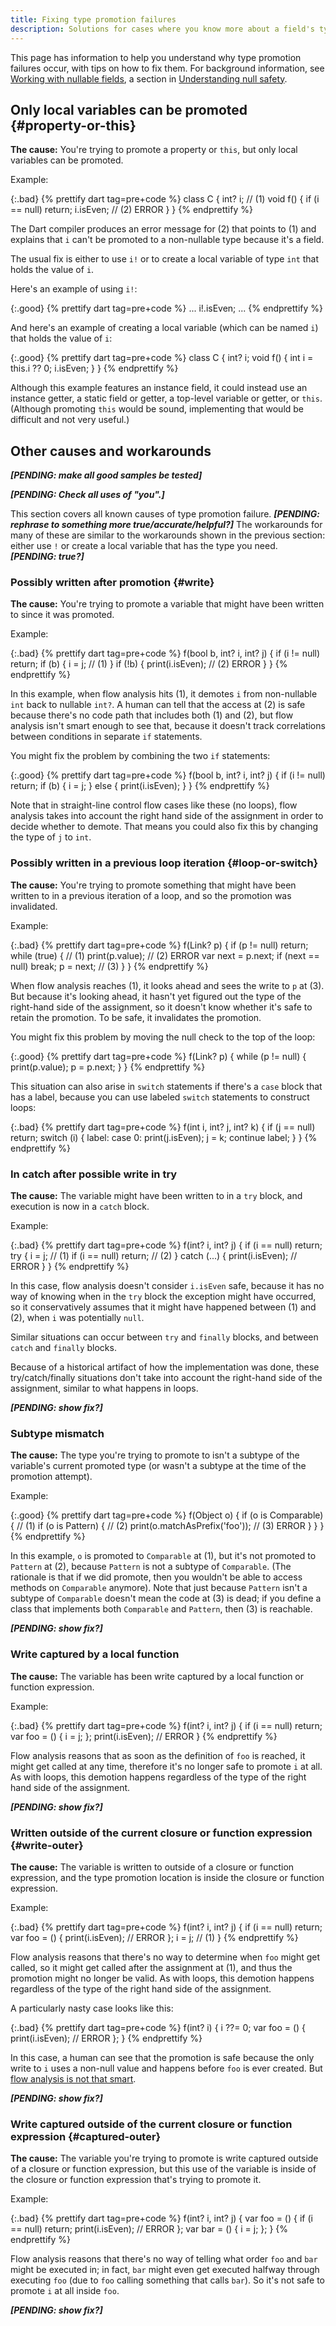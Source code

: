 ```yaml
---
title: Fixing type promotion failures
description: Solutions for cases where you know more about a field's type than Dart can determine.
---
```


This page has information to help you understand
why type promotion failures occur,
with tips on how to fix them.
For background information,
see [Working with nullable fields][ns-fields],
a section in [Understanding null safety][].

[issue #2940]: https://github.com/dart-lang/site-www/issues/2940
[ns-fields]: /null-safety/understanding-null-safety#working-with-nullable-fields
[Understanding null safety]: /null-safety/understanding-null-safety


## Only local variables can be promoted {#property-or-this}

**The cause:**
You're trying to promote a property or `this`,
but only local variables can be promoted.

Example:

{:.bad}
{% prettify dart tag=pre+code %}
class C {
  int? i;                  // (1)
  void f() {
    if (i == null) return;
    i.isEven;              // (2) ERROR
  }
}
{% endprettify %}

The Dart compiler produces an error message for (2)
that points to (1) and explains that
`i` can't be promoted to a non-nullable type
because it's a field.

The usual fix is either to use `i!`
or to create a local variable
of type `int` that holds the value of `i`.

Here's an example of using `i!`:

{:.good}
{% prettify dart tag=pre+code %}
...
i!.isEven;
...
{% endprettify %}

And here's an example of creating a local variable
(which can be named `i`)
that holds the value of `i`:

{:.good}
{% prettify dart tag=pre+code %}
class C {
  int? i;
  void f() {
    int i = this.i ?? 0;
    i.isEven;
  }
}
{% endprettify %}

Although this example features an instance field,
it could instead use an instance getter, a static field or getter,
a top-level variable or getter, or `this`.
(Although promoting `this` would be sound,
implementing that would be difficult and not very useful.)


## Other causes and workarounds

***[PENDING: make all good samples be tested]***

***[PENDING: Check all uses of "you".]***

This section covers all known causes
of type promotion failure.
***[PENDING: rephrase to something more true/accurate/helpful?]***
The workarounds for many of these are
similar to the workarounds shown in the previous section:
either use `!` or create a local variable that has the type you need.
***[PENDING: true?]***


### Possibly written after promotion {#write}

**The cause:**
You're trying to promote a variable that might have been
written to since it was promoted.

Example:

{:.bad}
{% prettify dart tag=pre+code %}
f(bool b, int? i, int? j) {
  if (i != null) return;
  if (b) {
    i = j;           // (1)
  }
  if (!b) {
    print(i.isEven); // (2) ERROR
  }
}
{% endprettify %}

In this example, when flow analysis hits (1),
it demotes `i` from non-nullable `int` back to nullable `int?`.
A human can tell that the access at (2) is safe
because there's no code path that includes both (1) and (2), but
flow analysis isn't smart enough to see that,
because it doesn't track correlations between
conditions in separate `if` statements.

You might fix the problem by combining the two `if` statements:

{:.good}
{% prettify dart tag=pre+code %}
f(bool b, int? i, int? j) {
  if (i != null) return;
  if (b) {
    i = j;
  } else {
    print(i.isEven);
  }
}
{% endprettify %}

Note that in straight-line control flow cases like these (no loops),
flow analysis takes into account the right hand side of the assignment
in order to decide whether to demote.
That means you could also fix this by changing the type of `j` to `int`.


### Possibly written in a previous loop iteration {#loop-or-switch}

**The cause:**
You're trying to promote something that
might have been written to in a previous iteration of a loop,
and so the promotion was invalidated.

Example:

{:.bad}
{% prettify dart tag=pre+code %}
f(Link? p) {
  if (p != null) return;
  while (true) {    // (1)
    print(p.value); // (2) ERROR
    var next = p.next;
    if (next == null) break;
    p = next;       // (3)
  }
}
{% endprettify %}

When flow analysis reaches (1),
it looks ahead and sees the write to `p` at (3).
But because it's looking ahead,
it hasn't yet figured out the type of the right-hand side of the assignment,
so it doesn't know whether it's safe to retain the promotion.
To be safe, it invalidates the promotion.

You might fix this problem by moving the null check to the top of the loop:

{:.good}
{% prettify dart tag=pre+code %}
f(Link? p) {
  while (p != null) {
    print(p.value);
    p = p.next;
  }
}
{% endprettify %}

This situation can also arise in `switch` statements if
there's a `case` block that has a label,
because you can use labeled `switch` statements to construct loops:

{:.bad}
{% prettify dart tag=pre+code %}
f(int i, int? j, int? k) {
  if (j == null) return;
  switch (i) {
    label:
    case 0:
      print(j.isEven);
      j = k;
      continue label;
  }
}
{% endprettify %}


### In catch after possible write in try

**The cause:**
The variable might have been written to in a `try` block,
and execution is now in a `catch` block.

Example:

{:.bad}
{% prettify dart tag=pre+code %}
f(int? i, int? j) {
  if (i == null) return;
  try {
    i = j;                 // (1)
    if (i == null) return; // (2)
  } catch (...) {
    print(i.isEven);       // ERROR
  }
}
{% endprettify %}

In this case, flow analysis doesn't consider `i.isEven` safe,
because it has no way of knowing when in the `try` block
the exception might have occurred,
so it conservatively assumes that it might have happened between (1) and (2),
when `i` was potentially `null`.

Similar situations can occur between `try` and `finally` blocks, and
between `catch` and `finally` blocks.

Because of a historical artifact of how the implementation was done,
these try/catch/finally situations don't take into account
the right-hand side of the assignment,
similar to what happens in loops.

***[PENDING: show fix?]***


### Subtype mismatch

**The cause:**
The type you're trying to promote to isn't a subtype of
the variable's current promoted type
(or wasn't a subtype at the time of the promotion attempt).

Example:

{:.good}
{% prettify dart tag=pre+code %}
f(Object o) {
  if (o is Comparable) {             // (1)
    if (o is Pattern) {              // (2)
      print(o.matchAsPrefix('foo')); // (3) ERROR
    }
  }
}
{% endprettify %}

In this example, `o` is promoted to `Comparable` at (1), but
it's not promoted to `Pattern` at (2),
because `Pattern` is not a subtype of `Comparable`.
(The rationale is that if we did promote,
then you wouldn't be able to access methods on `Comparable` anymore).
Note that just because `Pattern` isn't a subtype of `Comparable`
doesn't mean the code at (3) is dead;
if you define a class that
implements both `Comparable` and `Pattern`,
then (3) is reachable.

***[PENDING: show fix?]***


### Write captured by a local function

**The cause:**
The variable has been write captured by
a local function or function expression.

Example:

{:.bad}
{% prettify dart tag=pre+code %}
f(int? i, int? j) {
  if (i == null) return;
  var foo = () {
    i = j;
  };
  print(i.isEven); // ERROR
}
{% endprettify %}

Flow analysis reasons that as soon as the definition of `foo` is reached,
it might get called at any time,
therefore it's no longer safe to promote `i` at all.
As with loops, this demotion happens regardless of
the type of the right hand side of the assignment.

***[PENDING: show fix?]***


### Written outside of the current closure or function expression {#write-outer}

**The cause:**
The variable is written to outside of a closure or function expression,
and the type promotion location is
inside the closure or function expression.

Example:

{:.bad}
{% prettify dart tag=pre+code %}
f(int? i, int? j) {
  if (i == null) return;
  var foo = () {
    print(i.isEven); // ERROR
  };
  i = j;             // (1)
}
{% endprettify %}

Flow analysis reasons that there's no way to determine
when `foo` might get called,
so it might get called after the assignment at (1),
and thus the promotion might no longer be valid.
As with loops, this demotion happens regardless of the type of
the right hand side of the assignment.

A particularly nasty case looks like this:

{:.bad}
{% prettify dart tag=pre+code %}
f(int? i) {
  i ??= 0;
  var foo = () {
    print(i.isEven); // ERROR
  };
}
{% endprettify %}

In this case, a human can see that the promotion is safe because
the only write to `i` uses a non-null value and
happens before `foo` is ever created.
But [flow analysis is not that smart][1536].

[1536]: https://github.com/dart-lang/language/issues/1536

***[PENDING: show fix?]***


### Write captured outside of the current closure or function expression {#captured-outer}

**The cause:**
The variable you're trying to promote is write captured
outside of a closure or function expression,
but this use of the variable is inside of the closure or function expression
that's trying to promote it.

Example:

{:.bad}
{% prettify dart tag=pre+code %}
f(int? i, int? j) {
  var foo = () {
    if (i == null) return;
    print(i.isEven); // ERROR
  };
  var bar = () {
    i = j;
  };
}
{% endprettify %}

Flow analysis reasons that there's no way of telling
what order `foo` and `bar` might be executed in;
in fact, `bar` might even get executed halfway through executing `foo`
(due to `foo` calling something that calls `bar`).
So it's not safe to promote `i` at all inside `foo`.

***[PENDING: show fix?]***

